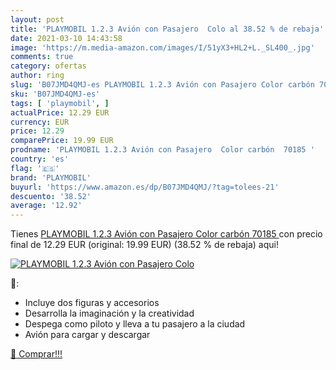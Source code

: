 ```yaml
---
layout: post
title: 'PLAYMOBIL 1.2.3 Avión con Pasajero  Colo al 38.52 % de rebaja'
date: 2021-03-10 14:43:58
image: 'https://m.media-amazon.com/images/I/51yX3+HL2+L._SL400_.jpg'
comments: true
category: ofertas
author: ring
slug: 'B07JMD4QMJ-es PLAYMOBIL 1.2.3 Avión con Pasajero Color carbón 70185'
sku: 'B07JMD4QMJ-es'
tags: [ 'playmobil', ]
actualPrice: 12.29 EUR
currency: EUR
price: 12.29
comparePrice: 19.99 EUR
prodname: 'PLAYMOBIL 1.2.3 Avión con Pasajero  Color carbón  70185 '
country: 'es'
flag: '🇪🇸'
brand: 'PLAYMOBIL'
buyurl: 'https://www.amazon.es/dp/B07JMD4QMJ/?tag=tolees-21'
descuento: '38.52'
average: '12.92'
---
```


Tienes [PLAYMOBIL 1.2.3 Avión con Pasajero  Color carbón  70185 ](https://www.amazon.es/dp/B07JMD4QMJ/?tag=tolees-21) con precio final de  12.29 EUR (original: 19.99 EUR) (38.52 %  de rebaja) aqui!

[![PLAYMOBIL 1.2.3 Avión con Pasajero  Colo](https://m.media-amazon.com/images/I/51yX3+HL2+L._SL400_.jpg)](https://www.amazon.es/dp/B07JMD4QMJ/?tag=tolees-21)

🔎:

- Incluye dos figuras y accesorios
- Desarrolla la imaginación y la creatividad
- Despega como piloto y lleva a tu pasajero a la ciudad
- Avión para cargar y descargar

[🛒 Comprar!!!](https://www.amazon.es/dp/B07JMD4QMJ/?tag=tolees-21)
